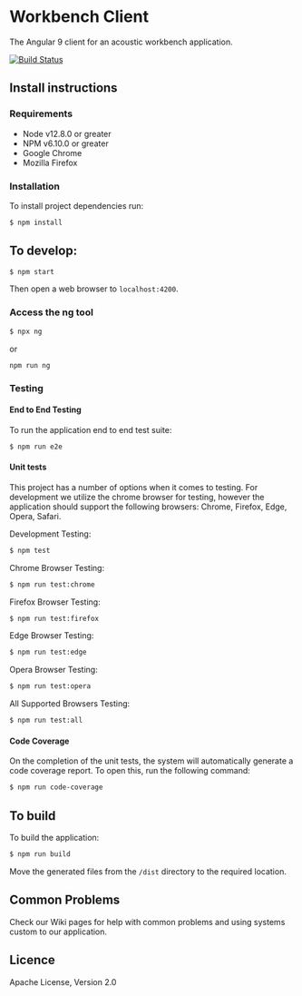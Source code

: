 # Workbench Client

The Angular 9 client for an acoustic workbench application.

[![Build Status](https://dev.azure.com/QutEcoacoustics/acoustic-workbench/_apis/build/status/QutEcoacoustics.workbench-client?branchName=master)](https://dev.azure.com/QutEcoacoustics/acoustic-workbench/_build/latest?definitionId=4&branchName=master)

## Install instructions

### Requirements

- Node v12.8.0 or greater
- NPM v6.10.0 or greater
- Google Chrome
- Mozilla Firefox

### Installation

To install project dependencies run:

```bash
$ npm install
```

## To develop:

```bash
$ npm start
```

Then open a web browser to `localhost:4200`.

### Access the ng tool

```bash
$ npx ng
```

or

```
npm run ng
```

### Testing

#### End to End Testing

To run the application end to end test suite:

```bash
$ npm run e2e
```

#### Unit tests

This project has a number of options when it comes to testing. For development we utilize the chrome browser for testing, however the application should support the following browsers: Chrome, Firefox, Edge, Opera, Safari.

Development Testing:

```bash
$ npm test
```

Chrome Browser Testing:

```bash
$ npm run test:chrome
```

Firefox Browser Testing:

```bash
$ npm run test:firefox
```

Edge Browser Testing:

```bash
$ npm run test:edge
```

Opera Browser Testing:

```bash
$ npm run test:opera
```

All Supported Browsers Testing:

```bash
$ npm run test:all
```

#### Code Coverage

On the completion of the unit tests, the system will automatically generate a code coverage report. To open this, run the following command:

```bash
$ npm run code-coverage
```

## To build

To build the application:

```bash
$ npm run build
```

Move the generated files from the `/dist` directory to the required location.

## Common Problems

Check our Wiki pages for help with common problems and using systems custom to our application.

## Licence

Apache License, Version 2.0
